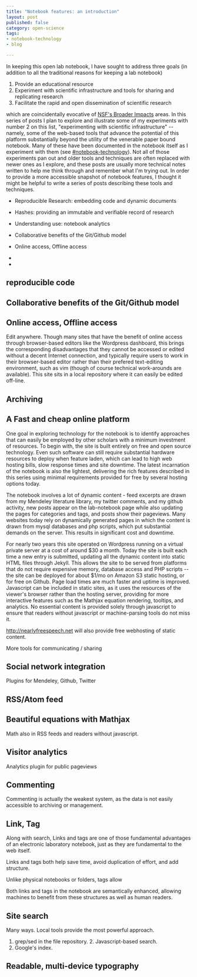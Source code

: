 ```yaml
---
title: "Notebook features: an introduction"
layout: post
published: false
category: open-science
tags: 
- notebook-technology
- blog

---
```



In keeping this open lab notebook, I have sought to address three goals
(in addition to all the traditional reasons for keeping a lab notebook)

1. Provide an educational resource 
2. Experiment with scientific infrastructure and tools for sharing and replicating research
3. Facilitate the rapid and open dissemination of scientific research

which are coincidentally evocative of [NSF's Broader
Impacts](http://www.nsf.gov/pubs/2007/nsf07046/nsf07046.jsp) areas.
In this series of posts I plan to explore and illustrate some of
my experiments with number 2 on this list, "experimenting with
scientific infrastructure" -- namely, some of the web-based tools
that advance the potential of this platform substantially beyond the
utility of the venerable paper bound notebook.  Many of these have
been documented in the notebook itself as I experiment with them (see
[#notebook-technology](http://www.carlboettiger.info/tags.html#notebook-technology)).
Not all of those experiments pan out and older tools and techniques
are often replaced with newer ones as I explore, and these posts are
usually more technical notes written to help me think through and remember
what I'm trying out.  In order to provide a more accessible snapshot of
notebook features, I thought it might be helpful to write a series of
posts describing these tools and techniques.


* Reproducible Research: embedding code and dynamic documents
* Hashes: providing an immutable and verifiable record of research
* Understanding use: notebook analytics

* Collaborative benefits of the Git/Github model
* Online access, Offline access 
* 
* 



reproducible code 
-----------------

Collaborative benefits of the Git/Github model
----------------------------------------------





Online access, Offline access 
-----------------------------


Edit anywhere.  Though many sites that have the benefit of online access
through browser-based editors like the Wordpress dashboard, this brings
the corresponding disadvantages that they cannot be accessed or edited
without a decent Internet connection, and typically require users to work
in their browser-based editor rather than their prefered text-editing
environment, such as vim (though of course technical work-arounds are
available).  This site sits in a local repository where it can easily
be edited off-line.





Archiving 
---------


A Fast and cheap online platform 
--------------------------------

One goal in exploring technology for the notebook is to identify
approaches that can easily be employed by other scholars with a minimum
investment of resources.  To begin with, the site is built entirely on
free and open source technology.  Even such software can still require
substantial hardware resources to deploy when feature laden, which can
lead to high web hosting bills, slow response times and site downtime.
The latest incarnation of the notebook is also the lightest, delivering
the rich features described in this series using minimal requirements
provided for free by several hosting options today.

The notebook involves a lot of dynamic content - feed excerpts are drawn
from my Mendeley literature library, my twitter comments, and my github
activity, new posts appear on the lab-notebook page while also updating
the pages for categories and tags, and posts show their pageviews.  Many
websites today rely on dynamically generated pages in which the content
is drawn from mysql databases and php scripts, which put substantial
demands on the server.  This results in significant cost and downtime.

For nearly two years this site operated on Wordpress running on a virtual
private server at a cost of around $30 a month.  Today the site is built
each time a new entry is submitted, updating all the dynamic content into
static HTML files through Jekyll.  This allows the site to be served from
platforms that do not require expensive memory, database access and PHP
scripts -- the site can be deployed for about $1/mo on Amazon S3 static
hosting, or for free on Github. Page load times are much faster and uptime
is improved.  Javascript can be included in static sites, as it uses
the resources of the viewer's browser rather than the hosting server,
providing for more interactive features such as the Mathjax equation
rendering, tooltips, and analytics.  No essential content is provided
solely through javascript to ensure that readers without javascript or
machine-parsing tools do not miss it.

http://nearlyfreespeech.net will also provide free webhosting of static content.

More tools for communicating / sharing


Social network integration 
--------------------------

Plugins for Mendeley, Github, Twitter


RSS/Atom feed 
-------------


Beautiful equations with Mathjax 
--------------------------------

Math also in RSS feeds and readers without javascript.


Visitor analytics 
-----------------

Analytics plugin for public pageviews


Commenting 
----------

Commenting is actually the weakest system, as the data is not easily
accessible to archiving or management.



Link, Tag 
---------

Along with search, Links and tags are one of those fundamental advantages
of an electronic laboratory notebook, just as they are fundamental to
the web itself.

Links and tags both help save time, avoid duplication of effort, and
add structure.

Unlike physical notebooks or folders, tags allow

Both links and tags in the notebook are semantically enhanced, allowing
machines to benefit from these structures as well as human readers.


Site search 
-----------

Many ways.  Local tools provide the most powerful approach.

1. grep/sed in the file repository.  2. Javascript-based search.
3. Google's index.







Readable, multi-device typography 
--------------------------------

